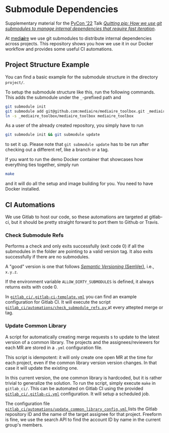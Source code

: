# Submodule Dependencies

Supplementary material for the [PyCon '22][pycon_22] Talk [_Quitting pip: How
we use git submodules to manage internal dependencies that require fast
iteration_][pycon_talk].

At [medi**ai**re][mediaire] we use git submodules to distribute internal
dependencies across projects. This repository shows you how we use it in our
Docker workflow and provides some useful CI automations.


## Project Structure Example

You can find a basic example for the submodule structure in the directory
`project/`.

To setup the submodule structure like this, run the following commands. This
adds the submodule under the `_`-prefixed path and
```bash
git submodule init
git submodule add git@github.com:mediaire/mediaire_toolbox.git _mediaire_toolbox
ln -s _mediaire_toolbox/mediaire_toolbox mediaire_toolbox
```

As a user of the already created repository, you simply have to run
```bash
git submodule init && git submodule update
```
to set it up. Please note that `git submodule update` has to be run after
checking out a different ref, like a branch or a tag.

If you want to run the demo Docker container that showcases how everything
ties together, simply run
```bash
make
```
and it will do all the setup and image building for you. You need to have
Docker installed.


## CI Automations

We use Gitlab to host our code, so these automations are targeted at gitlab-ci,
but it should be pretty straight forward to port them to Github or Travis.


### Check Submodule Refs

Performs a check and only exits successfully (exit code 0) if all the
submodules in the folder are pointing to a valid version tag. It also exits
successfully if there are no submodules.

A "good" version is one that follows [_Semantic Versioning_ (SemVer)][semver],
i.e., `x.y.z`.

If the environment variable `ALLOW_DIRTY_SUBMODULES` is defined, it always
returns exits with code 0.

In [`gitlab_ci/.gitlab-ci-template.yml`](./gitlab-ci/.gitlab-ci-template.yml)
you can find an example configuration for Gitlab CI. It will execute the
script [`gitlab_ci/automations/check_submodule_refs.py`
](./gitlab-ci/automations/check_submodule_refs.py) at every attepted merge or
tag.


### Update Common Library
A script for automatically creating merge requests s to update to the latest
version of a common library. The projects and the assignees/reviewers for each
MR are stored in a `.yml` configuration file.

This script is idempotent: it will only create one open MR at the time
for each project, even if the common library version version changes. In that
case it will update the existing one.

In this current version, the one common library is hardcoded, but it is rather
trivial to generalize the solution. To run the script, simply execute `make`
in `gitlab_ci/`. This can be automated on Gitlab CI using the provided
[`gitlab_ci/.gitlab-ci.yml`](./gitlab_ci/.gitlab-ci.yml) configuration. It will
setup a scheduled job.

The configuration file
[`gitlab_ci/automations/update_common_library_config.yml`
](./gitlab_ci/automations/update_common_library_config.yml) lists the Gitlab
repository ID and the name of the target assignee for that project. Freeform
is fine, we use the search API to find the account ID by name in the current
group's members.


[pycon_22]: https://semver.org/
[pycon_talk]: https://2022.pycon.de/program/B3HC8S/
[mediaire]: https://www.mediaire.de/
[semver]: https://semver.org/
